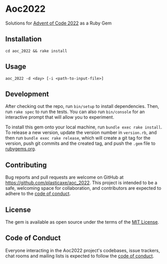 # Aoc2022

Solutions for [Advent of Code 2022](https://adventofcode.com/2022) as a Ruby Gem


## Installation

```
cd aoc_2022 && rake install
```

## Usage

```
aoc_2022 -d <day> [-i <path-to-input-file>]
```

## Development

After checking out the repo, run `bin/setup` to install dependencies. Then, run `rake spec` to run the tests. You can also run `bin/console` for an interactive prompt that will allow you to experiment.

To install this gem onto your local machine, run `bundle exec rake install`. To release a new version, update the version number in `version.rb`, and then run `bundle exec rake release`, which will create a git tag for the version, push git commits and the created tag, and push the `.gem` file to [rubygems.org](https://rubygems.org).

## Contributing

Bug reports and pull requests are welcome on GitHub at https://github.com/plasticaxe/aoc_2022. This project is intended to be a safe, welcoming space for collaboration, and contributors are expected to adhere to the [code of conduct](https://github.com/plasticaxe/aoc_2022/blob/master/CODE_OF_CONDUCT.md).

## License

The gem is available as open source under the terms of the [MIT License](https://opensource.org/licenses/MIT).

## Code of Conduct

Everyone interacting in the Aoc2022 project's codebases, issue trackers, chat rooms and mailing lists is expected to follow the [code of conduct](https://github.com/plasticaxe/aoc_2022/blob/master/CODE_OF_CONDUCT.md).
